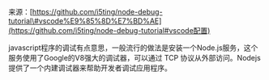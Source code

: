 来源：[https://github.com/i5ting/node-debug-tutorial\#vscode%E9%85%8D%E7%BD%AE](https://github.com/i5ting/node-debug-tutorial#vscode配置)

javascript程序的调试有点意思，一般流行的做法是安装一个Node.js服务，这个服务使用了Google的V8强大的调试器，可以通过 TCP 协议从外部访问。Nodejs提供了一个内建调试器来帮助开发者调试应用程序。

